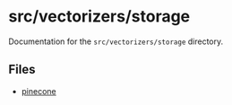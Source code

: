 # src/vectorizers/storage

Documentation for the `src/vectorizers/storage` directory.

## Files

- [pinecone](./pinecone.md)

